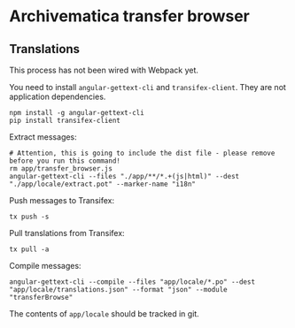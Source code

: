 # Archivematica transfer browser

Translations
------------

This process has not been wired with Webpack yet.

You need to install `angular-gettext-cli` and `transifex-client`. They are not
application dependencies.

    npm install -g angular-gettext-cli
    pip install transifex-client

Extract messages:

    # Attention, this is going to include the dist file - please remove before you run this command!
    rm app/transfer_browser.js
    angular-gettext-cli --files "./app/**/*.+(js|html)" --dest "./app/locale/extract.pot" --marker-name "i18n"

Push messages to Transifex:

    tx push -s

Pull translations from Transifex:

    tx pull -a

Compile messages:

    angular-gettext-cli --compile --files "app/locale/*.po" --dest "app/locale/translations.json" --format "json" --module "transferBrowse"

The contents of `app/locale` should be tracked in git.
